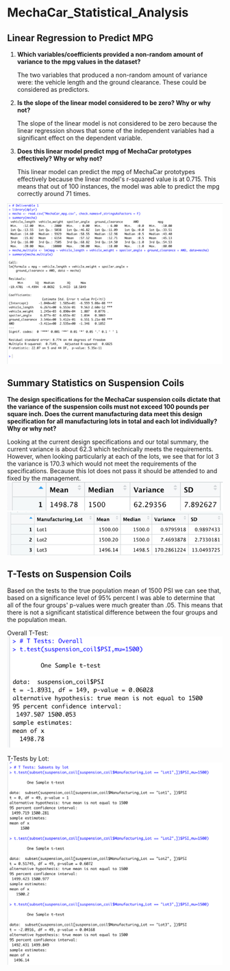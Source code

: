 # MechaCar_Statistical_Analysis

## Linear Regression to Predict MPG
1. **Which variables/coefficients provided a non-random amount of variance to the mpg values in the dataset?**
    
    The two variables that produced a non-random amount of variance were: the vehicle length and the ground clearance. These could be considered as predictors.

2. **Is the slope of the linear model considered to be zero? Why or why not?**

    The slope of the linear model is not considered to be zero because the linear regression shows that some of the independent variables had a significant effect on the dependent variable.

3. **Does this linear model predict mpg of MechaCar prototypes effectively? Why or why not?**

    This linear model can predict the mpg of MechaCar prototypes effectively because the linear model's r-squared value is at 0.715. This means that out of 100 instances, the model was able to predict the mpg correctly around 71 times.

![PredictMPG](images/part1.png)

## Summary Statistics on Suspension Coils

**The design specifications for the MechaCar suspension coils dictate that the variance of the suspension coils must not exceed 100 pounds per square inch. Does the current manufacturing data meet this design specification for all manufacturing lots in total and each lot individually? Why or why not?**

Looking at the current design specifications and our total summary, the current variance is about 62.3 which technically meets the requirements. However, when looking particularly at each of the lots, we see that for lot 3 the variance is 170.3 which would not meet the requirements of the specifications. Because this lot does not pass it should be attended to and fixed by the management.
![total](images/total_sum.png)
![lot](images/lot_sum.png)

## T-Tests on Suspension Coils

Based on the tests to the true population mean of 1500 PSI we can see that, based on a significance level of 95% percent I was able to determine that all of the four groups' p-values were much greater than .05. This means that there is not a significant statistical difference between the four groups and the population mean.

Overall T-Test:
![total_t](images/total_t.png)

T-Tests by Lot:
![lot_t](images/lot_t.png)